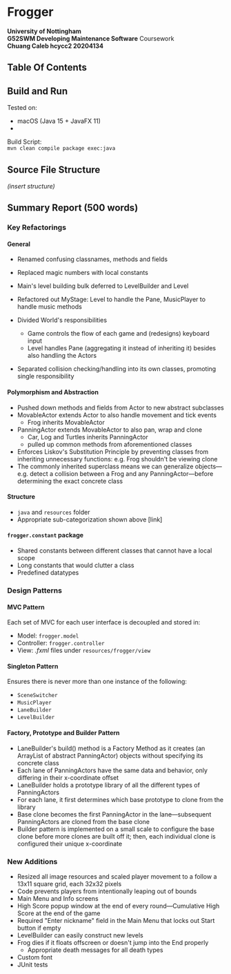 # Frogger
 
 **University of Nottingham**\
 **G52SWM Developing Maintenance Software** Coursework\
 **Chuang Caleb hcycc2 20204134**

## Table Of Contents


## Build and Run

Tested on:
- macOS (Java 15 + JavaFX 11)
- 

Build Script:\
`mvn clean compile package exec:java`

## Source File Structure
_(insert structure)_

## Summary Report (500 words)

### Key Refactorings ###

#### General
- Renamed confusing classnames, methods and fields
- Replaced magic numbers with local constants

- Main's level building bulk deferred to LevelBuilder and Level
- Refactored out MyStage: Level to handle the Pane, MusicPlayer to handle music methods
- Divided World's responsibilities
  - Game controls the flow of each game and (redesigns) keyboard input
  - Level handles Pane (aggregating it instead of inheriting it) besides also handling the Actors
- Separated collision checking/handling into its own classes, promoting single responsibility

#### Polymorphism and Abstraction
- Pushed down methods and fields from Actor to new abstract subclasses
- MovableActor extends Actor to also handle movement and tick events
  - Frog inherits MovableActor
- PanningActor extends MovableActor to also pan, wrap and clone 
  - Car, Log and Turtles inherits PanningActor
  - pulled up common methods from aforementioned classes
- Enforces Liskov's Substitution Principle by preventing classes from inheriting unnecessary functions: e.g. Frog shouldn't be viewing clone
- The commonly inherited superclass means we can generalize objects—e.g. detect a collision between a Frog and any PanningActor—before determining the exact concrete class

#### Structure
- `java` and `resources` folder
- Appropriate sub-categorization shown above [link]

#### ```frogger.constant``` package
- Shared constants between different classes that cannot have a local scope
- Long constants that would clutter a class
- Predefined datatypes


### Design Patterns ###

#### MVC Pattern
Each set of MVC for each user interface is decoupled and stored in:
- Model: ```frogger.model```
- Controller: ```frogger.controller``` 
- View: _.fxml_ files under ```resources/frogger/view```

#### Singleton Pattern
Ensures there is never more than one instance of the following:
- ```SceneSwitcher```
- ```MusicPlayer```
- ```LaneBuilder```
- ```LevelBuilder```

#### Factory, Prototype and Builder Pattern
- LaneBuilder's build() method is a Factory Method as it creates (an ArrayList of abstract PanningActor) objects without specifying its concrete class
- Each lane of PanningActors have the same data and behavior, only differing in their x-coordinate offset
- LaneBuilder holds a prototype library of all the different types of PanningActors
- For each lane, it first determines which base prototype to clone from the library
- Base clone becomes the first PanningActor in the lane—subsequent PanningActors are cloned from the base clone
- Builder pattern is implemented on a small scale to configure the base clone before more clones are built off it; 
  then, each individual clone is configured their unique x-coordinate

### New Additions ###

- Resized all image resources and scaled player movement to a follow a 13x11 square grid, each 32x32 pixels
- Code prevents players from intentionally leaping out of bounds
- Main Menu and Info screens
- High Score popup window at the end of every round—Cumulative High Score at the end of the game
- Required "Enter nickname" field in the Main Menu that locks out Start button if empty
- LevelBuilder can easily construct new levels
- Frog dies if it floats offscreen or doesn't jump into the End properly
  - Appropriate death messages for all death types
- Custom font
- JUnit tests







